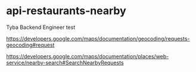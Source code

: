 # api-restaurants-nearby
Tyba Backend Engineer test



https://developers.google.com/maps/documentation/geocoding/requests-geocoding#request

https://developers.google.com/maps/documentation/places/web-service/nearby-search#SearchNearbyRequests
